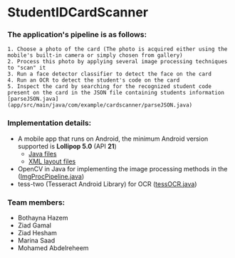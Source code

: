 # StudentIDCardScanner

### The application's pipeline is as follows:
    1. Choose a photo of the card (The photo is acquired either using the mobile's built-in camera or simply chosen from gallery)
    2. Process this photo by applying several image processing techniques to "scan" it
    3. Run a face detector classifier to detect the face on the card 
    4. Run an OCR to detect the student's code on the card 
    5. Inspect the card by searching for the recognized student code present on the card in the JSON file containing students information [parseJSON.java](app/src/main/java/com/example/cardscanner/parseJSON.java)

### Implementation details:
- A mobile app that runs on Android, the minimum Android version supported is **Lollipop 5.0** (API **21**) 
  - [Java files](app/src/main/java/com/example/cardscanner/)
  - [XML layout files](app/src/main/res/layout/)
- OpenCV in Java for implementing the image processing methods in the ([ImgProcPipeline.java](app/src/main/java/com/example/cardscanner/ImgProcPipeline.java))
- tess-two (Tesseract Android Library) for OCR ([tessOCR.java](app/src/main/java/com/example/cardscanner/tessOCR.java))


### Team members:
- Bothayna Hazem
- Ziad Gamal
- Ziad Hesham
- Marina Saad
- Mohamed Abdelreheem
